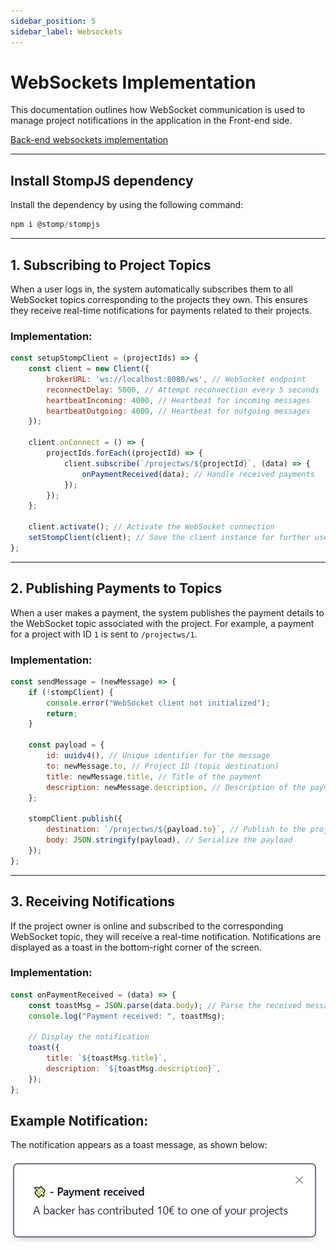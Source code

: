 ```yaml
---
sidebar_position: 5
sidebar_label: Websockets
---
```


# WebSockets Implementation

This documentation outlines how WebSocket communication is used to manage project notifications in the application in the Front-end side.

[Back-end websockets implementation](../Backend/websockets.md)

---

## Install StompJS dependency

Install the dependency by using the following command:

```groovy
npm i @stomp/stompjs
```

---

## **1. Subscribing to Project Topics**

When a user logs in, the system automatically subscribes them to all WebSocket topics corresponding to the projects they own. This ensures they receive real-time notifications for payments related to their projects.

### **Implementation:**

```javascript
const setupStompClient = (projectIds) => {
    const client = new Client({
        brokerURL: 'ws://localhost:8080/ws', // WebSocket endpoint
        reconnectDelay: 5000, // Attempt reconnection every 5 seconds
        heartbeatIncoming: 4000, // Heartbeat for incoming messages
        heartbeatOutgoing: 4000, // Heartbeat for outgoing messages
    });

    client.onConnect = () => {
        projectIds.forEach((projectId) => {
            client.subscribe(`/projectws/${projectId}`, (data) => {
                onPaymentReceived(data); // Handle received payments
            });
        });
    };

    client.activate(); // Activate the WebSocket connection
    setStompClient(client); // Save the client instance for further use
};
```

---

## **2. Publishing Payments to Topics**

When a user makes a payment, the system publishes the payment details to the WebSocket topic associated with the project. For example, a payment for a project with ID `1` is sent to `/projectws/1`.

### **Implementation:**

```javascript
const sendMessage = (newMessage) => {
    if (!stompClient) {
        console.error("WebSocket client not initialized");
        return;
    }

    const payload = {
        id: uuidv4(), // Unique identifier for the message
        to: newMessage.to, // Project ID (topic destination)
        title: newMessage.title, // Title of the payment
        description: newMessage.description, // Description of the payment
    };

    stompClient.publish({
        destination: `/projectws/${payload.to}`, // Publish to the project's topic
        body: JSON.stringify(payload), // Serialize the payload
    });
};
```

---

## **3. Receiving Notifications**

If the project owner is online and subscribed to the corresponding WebSocket topic, they will receive a real-time notification. Notifications are displayed as a toast in the bottom-right corner of the screen.

### **Implementation:**

```javascript
const onPaymentReceived = (data) => {
    const toastMsg = JSON.parse(data.body); // Parse the received message
    console.log("Payment received: ", toastMsg);

    // Display the notification
    toast({
        title: `${toastMsg.title}`,
        description: `${toastMsg.description}`,
    });
};
```

## **Example Notification:**
The notification appears as a toast message, as shown below:

![Toast image](img/toastImage.png)